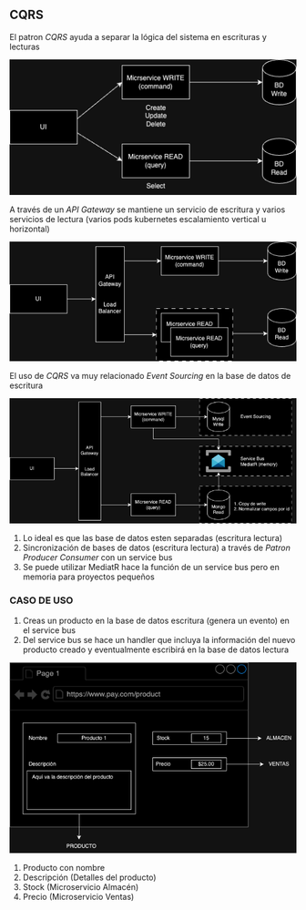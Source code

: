## CQRS

El patron _CQRS_ ayuda a separar la lógica del sistema en escrituras y lecturas

![Alternate image text](https://github.com/alrare/pattern-CQRS/blob/main/PatternCQRS-1.drawio.png)



A través de un _API Gateway_ se mantiene un servicio de escritura y varios servicios de lectura (varios pods kubernetes escalamiento vertical u horizontal)

![Alternate image text](https://github.com/alrare/pattern-CQRS/blob/main/PatternCQRS-2.drawio.png)



El uso de _CQRS_ va muy relacionado _Event Sourcing_ en la base de datos de escritura

![Alternate image text](https://github.com/alrare/pattern-CQRS/blob/main/PatternCQRS-3.drawio.png)


1. Lo ideal es que las base de datos esten separadas (escritura lectura)
2. Sincronización de bases de datos (escritura lectura) a través de _Patron Producer Consumer_ con un service bus
3. Se puede utilizar MediatR hace la función de un service bus pero en memoria para proyectos pequeños


### CASO DE USO
1. Creas un producto en la base de datos escritura (genera un evento) en el service bus 
2. Del service bus se hace un handler que incluya la información del nuevo producto creado y eventualmente escribirá en la base de datos lectura


![Alternate image text](https://github.com/alrare/pattern-CQRS/blob/main/PatternCQRS-4.drawio.png)


1. Producto con nombre
2. Descripción (Detalles del producto)
3. Stock       (Microservicio Almacén) 
4. Precio      (Microservicio Ventas)



